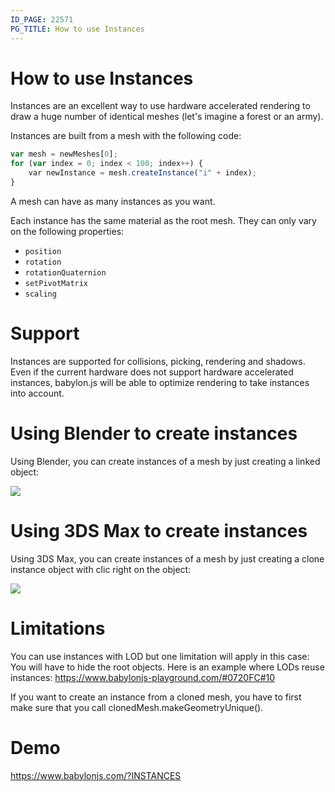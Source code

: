 ```yaml
---
ID_PAGE: 22571
PG_TITLE: How to use Instances
---
```


# How to use Instances
Instances are an excellent way to use hardware accelerated rendering to draw a huge number of identical meshes (let's imagine a forest or an army).

Instances are built from a mesh with the following code:

```javascript
var mesh = newMeshes[0];
for (var index = 0; index < 100; index++) {
    var newInstance = mesh.createInstance("i" + index);
}
```
A mesh can have as many instances as you want.

Each instance has the same material as the root mesh. They can only vary on the following properties:
* ```position```
* ```rotation```
* ```rotationQuaternion```
* ```setPivotMatrix```
* ```scaling```

# Support
Instances are supported for collisions, picking, rendering and shadows. Even if the current hardware does not support hardware accelerated instances, babylon.js will be able to optimize rendering to take instances into account.

# Using Blender to create instances
Using Blender, you can create instances of a mesh by just creating a linked object:

![](http://www.html5gamedevs.com/uploads/monthly_05_2014/post-7026-0-82151000-1401073383.jpg)

# Using 3DS Max to create instances
Using 3DS Max, you can create instances of a mesh by just creating a clone instance object with clic right on the object:

![](http://www.html5gamedevs.com/uploads/monthly_11_2014/post-5292-0-54659600-1415793353.jpg)

# Limitations
You can use instances with LOD but one limitation will apply in this case: You will have to hide the root objects.
Here is an example where LODs reuse instances:
https://www.babylonjs-playground.com/#0720FC#10

If you want to create an instance from a cloned mesh, you have to first make sure that you call clonedMesh.makeGeometryUnique().

# Demo
https://www.babylonjs.com/?INSTANCES
